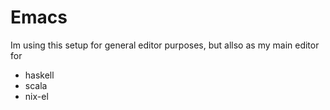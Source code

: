 Emacs
======

Im using this setup for general editor purposes, but allso as my main editor for
* haskell
* scala
* nix-el
